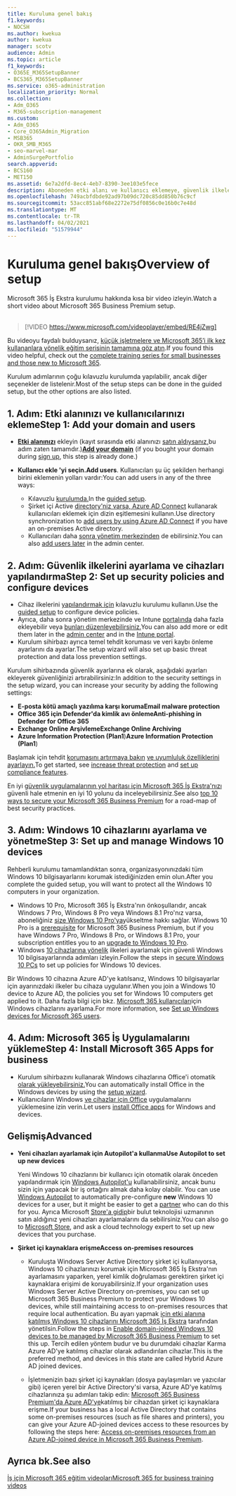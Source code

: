 ```yaml
---
title: Kuruluma genel bakış
f1.keywords:
- NOCSH
ms.author: kwekua
author: kwekua
manager: scotv
audience: Admin
ms.topic: article
f1_keywords:
- O365E_M365SetupBanner
- BCS365_M365SetupBanner
ms.service: o365-administration
localization_priority: Normal
ms.collection:
- Adm_O365
- M365-subscription-management
ms.custom:
- Adm_O365
- Core_O365Admin_Migration
- MSB365
- OKR_SMB_M365
- seo-marvel-mar
- AdminSurgePortfolio
search.appverid:
- BCS160
- MET150
ms.assetid: 6e7a2dfd-8ec4-4eb7-8390-3ee103e5fece
description: Aboneden etki alanı ve kullanıcı eklemeye, güvenlik ilkelerini ayarlamaya ve daha birçok işlemi yapmak için Microsoft 365 İş Ekstra'ya yönelik kurulum adımlarını öğrenin.
ms.openlocfilehash: 749acbfdbde92ad97b09dc720c85dd850b76c9cf
ms.sourcegitcommit: 53acc851abf68e2272e75df0856c0e16b0c7e48d
ms.translationtype: MT
ms.contentlocale: tr-TR
ms.lasthandoff: 04/02/2021
ms.locfileid: "51579944"
---
```

# <a name="overview-of-setup"></a><span data-ttu-id="fff64-103">Kuruluma genel bakış</span><span class="sxs-lookup"><span data-stu-id="fff64-103">Overview of setup</span></span>

<span data-ttu-id="fff64-104">Microsoft 365 İş Ekstra kurulumu hakkında kısa bir video izleyin.</span><span class="sxs-lookup"><span data-stu-id="fff64-104">Watch a short video about Microsoft 365 Business Premium setup.</span></span><br><br>

> [!VIDEO https://www.microsoft.com/videoplayer/embed/RE4jZwg] 

<span data-ttu-id="fff64-105">Bu videoyu faydalı bulduysanız, [küçük işletmelere ve Microsoft 365’i ilk kez kullananlara yönelik eğitim serisinin tamamına göz atın](https://support.microsoft.com/office/6ab4bbcd-79cf-4000-a0bd-d42ce4d12816).</span><span class="sxs-lookup"><span data-stu-id="fff64-105">If you found this video helpful, check out the [complete training series for small businesses and those new to Microsoft 365](https://support.microsoft.com/office/6ab4bbcd-79cf-4000-a0bd-d42ce4d12816).</span></span>

<span data-ttu-id="fff64-106">Kurulum adımlarının çoğu kılavuzlu kurulumda yapılabilir, ancak diğer seçenekler de listelenir.</span><span class="sxs-lookup"><span data-stu-id="fff64-106">Most of the setup steps can be done in the guided setup, but the other options are also listed.</span></span>

## <a name="step-1-add-your-domain-and-users"></a><span data-ttu-id="fff64-107">1. Adım: Etki alanınızı ve kullanıcılarınızı ekleme</span><span class="sxs-lookup"><span data-stu-id="fff64-107">Step 1: Add your domain and users</span></span>

   - <span data-ttu-id="fff64-108">**[Etki alanınızı](set-up.md#add-your-domain-to-personalize-sign-in)** ekleyin (kayıt sırasında etki alanınızı [satın aldıysanız,](sign-up.md)bu adım zaten tamamdır.)</span><span class="sxs-lookup"><span data-stu-id="fff64-108">**[Add your domain](set-up.md#add-your-domain-to-personalize-sign-in)** (if you bought your domain during [sign up](sign-up.md), this step is already done.)</span></span>

   - <span data-ttu-id="fff64-109">**Kullanıcı ekle 'yi seçin.**</span><span class="sxs-lookup"><span data-stu-id="fff64-109">**Add users**.</span></span> <span data-ttu-id="fff64-110">Kullanıcıları şu üç şekilden herhangi birini eklemenin yolları vardır:</span><span class="sxs-lookup"><span data-stu-id="fff64-110">You can add users in any of the three ways:</span></span>
        - <span data-ttu-id="fff64-111">Kılavuzlu [kurulumda.](set-up.md#add-users-in-the-wizard)</span><span class="sxs-lookup"><span data-stu-id="fff64-111">In the [guided setup](set-up.md#add-users-in-the-wizard).</span></span>
        - <span data-ttu-id="fff64-112">Şirket içi Active [directory'niz varsa, Azure AD Connect](../enterprise/set-up-directory-synchronization.md) kullanarak kullanıcıları eklemek için dizin eşitlemesini kullanın.</span><span class="sxs-lookup"><span data-stu-id="fff64-112">Use directory synchronization to [add users by using Azure AD Connect](../enterprise/set-up-directory-synchronization.md) if you have an on-premises Active directory.</span></span>
        - <span data-ttu-id="fff64-113">Kullanıcıları daha [sonra yönetim merkezinden](../admin/add-users/add-users.md) de ebilirsiniz.</span><span class="sxs-lookup"><span data-stu-id="fff64-113">You can also [add users later](../admin/add-users/add-users.md) in the admin center.</span></span>
## <a name="step-2-set-up-security-policies-and-configure-devices"></a><span data-ttu-id="fff64-114">2. Adım: Güvenlik ilkelerini ayarlama ve cihazları yapılandırma</span><span class="sxs-lookup"><span data-stu-id="fff64-114">Step 2: Set up security policies and configure devices</span></span> 

  - <span data-ttu-id="fff64-115">Cihaz ilkelerini [yapılandırmak için](set-up.md#protect-your-organization) kılavuzlu kurulumu kullanın.</span><span class="sxs-lookup"><span data-stu-id="fff64-115">Use the [guided setup](set-up.md#protect-your-organization) to configure device policies.</span></span> 
  - <span data-ttu-id="fff64-116">Ayrıca, daha sonra yönetim merkezinde ve Intune [portalında](view-policies-and-devices.md) daha fazla ekleyebilir veya [bunları düzenleyebilirsiniz.](/intune/tutorial-walkthrough-intune-portal)</span><span class="sxs-lookup"><span data-stu-id="fff64-116">You can also add more or edit them later in the [admin center](view-policies-and-devices.md) and in the [Intune portal](/intune/tutorial-walkthrough-intune-portal).</span></span>
  - <span data-ttu-id="fff64-117">Kurulum sihirbazı ayrıca temel tehdit koruması ve veri kaybı önleme ayarlarını da ayarlar.</span><span class="sxs-lookup"><span data-stu-id="fff64-117">The setup wizard will also set up basic threat protection and data loss prevention settings.</span></span>
  
  <span data-ttu-id="fff64-118">Kurulum sihirbazında güvenlik ayarlarına ek olarak, aşağıdaki ayarları ekleyerek güvenliğinizi artırabilirsiniz:</span><span class="sxs-lookup"><span data-stu-id="fff64-118">In addition to the security settings in the setup wizard, you can increase your security by adding the following settings:</span></span>

- <span data-ttu-id="fff64-119">**E-posta kötü amaçlı yazılıma karşı koruma**</span><span class="sxs-lookup"><span data-stu-id="fff64-119">**Email malware protection**</span></span>
- <span data-ttu-id="fff64-120">**Office 365 için Defender'da kimlik avı önleme**</span><span class="sxs-lookup"><span data-stu-id="fff64-120">**Anti-phishing in Defender for Office 365**</span></span>
- <span data-ttu-id="fff64-121">**Exchange Online Arşivleme**</span><span class="sxs-lookup"><span data-stu-id="fff64-121">**Exchange Online Archiving**</span></span>
- <span data-ttu-id="fff64-122">**Azure Information Protection (Plan1**)</span><span class="sxs-lookup"><span data-stu-id="fff64-122">**Azure Information Protection (Plan1**)</span></span>

<span data-ttu-id="fff64-123">Başlamak için tehdit [korumasını artırmaya bakın](increase-threat-protection.md) [ve uyumluluk özelliklerini ayarlayın.](set-up-compliance.md)</span><span class="sxs-lookup"><span data-stu-id="fff64-123">To get started, see [increase threat protection](increase-threat-protection.md) and [set up compliance features](set-up-compliance.md).</span></span>

<span data-ttu-id="fff64-124">En iyi [güvenlik uygulamalarının yol haritası için Microsoft 365 İş Ekstra'nızı](/office365/admin/security-and-compliance/secure-your-business-data) güvenli hale etmenin en iyi 10 yolunu da inceleyebilirsiniz.</span><span class="sxs-lookup"><span data-stu-id="fff64-124">See also [top 10 ways to secure your Microsoft 365 Business Premium](/office365/admin/security-and-compliance/secure-your-business-data) for a road-map of best security practices.</span></span>

## <a name="step-3-set-up-and-manage-windows-10-devices"></a><span data-ttu-id="fff64-125">3. Adım: Windows 10 cihazlarını ayarlama ve yönetme</span><span class="sxs-lookup"><span data-stu-id="fff64-125">Step 3: Set up and manage Windows 10 devices</span></span>

<span data-ttu-id="fff64-126">Rehberli kurulumu tamamlandıktan sonra, organizasyonınızdaki tüm Windows 10 bilgisayarlarını korumak istediğinizden emin olun.</span><span class="sxs-lookup"><span data-stu-id="fff64-126">After you complete the guided setup, you will want to protect all the Windows 10 computers in your organization.</span></span>
  
- <span data-ttu-id="fff64-127">Windows 10 Pro, Microsoft 365 İş Ekstra'nın önkoşullarıdır, ancak Windows 7 Pro, Windows 8 Pro veya Windows 8.1 Pro'nız varsa, aboneliğiniz [size Windows 10 Pro'ya](./upgrade-to-windows-pro-creators-update.md)yükseltme hakkı sağlar. [](pre-requisites-for-data-protection.md)</span><span class="sxs-lookup"><span data-stu-id="fff64-127">Windows 10 Pro is a [prerequisite](pre-requisites-for-data-protection.md) for Microsoft 365 Business Premium, but if you have Windows 7 Pro, Windows 8 Pro, or Windows 8.1 Pro, your subscription entitles you to an [upgrade to  Windows 10 Pro](./upgrade-to-windows-pro-creators-update.md).</span></span>
- <span data-ttu-id="fff64-128">Windows [10 cihazlarına yönelik](secure-win-10-pcs.md) ilkeleri ayarlamak için güvenli Windows 10 bilgisayarlarında adımları izleyin.</span><span class="sxs-lookup"><span data-stu-id="fff64-128">Follow the steps in [secure Windows 10 PCs](secure-win-10-pcs.md) to set up policies for Windows 10 devices.</span></span>

<span data-ttu-id="fff64-129">Bir Windows 10 cihazına Azure AD'ye katılsanız, Windows 10 bilgisayarlar için ayarınızdaki ilkeler bu cihaza uygulanır.</span><span class="sxs-lookup"><span data-stu-id="fff64-129">When you join a Windows 10 device to Azure AD, the policies you set for Windows 10 computers get applied to it.</span></span> <span data-ttu-id="fff64-130">Daha fazla bilgi için bkz. [Microsoft 365 kullanıcıları](set-up-windows-devices.md)için Windows cihazlarını ayarlama.</span><span class="sxs-lookup"><span data-stu-id="fff64-130">For more information, see [Set up Windows devices for Microsoft 365 users](set-up-windows-devices.md).</span></span>

## <a name="step-4-install-microsoft-365-apps-for-business"></a><span data-ttu-id="fff64-131">4. Adım: Microsoft 365 İş Uygulamalarını yükleme</span><span class="sxs-lookup"><span data-stu-id="fff64-131">Step 4: Install Microsoft 365 Apps for business</span></span>
- <span data-ttu-id="fff64-132">Kurulum sihirbazını kullanarak Windows cihazlarına Office'i otomatik [olarak yükleyebilirsiniz.](set-up.md#deploy-office-365-client-apps)</span><span class="sxs-lookup"><span data-stu-id="fff64-132">You can automatically install Office in the Windows devices by using the [setup wizard](set-up.md#deploy-office-365-client-apps).</span></span>
- <span data-ttu-id="fff64-133">Kullanıcıların Windows [ve cihazlar için Office](/office365/admin/setup/install-applications) uygulamalarını yüklemesine izin verin.</span><span class="sxs-lookup"><span data-stu-id="fff64-133">Let users [install Office apps](/office365/admin/setup/install-applications) for Windows and devices.</span></span>
     
## <a name="advanced"></a><span data-ttu-id="fff64-134">Gelişmiş</span><span class="sxs-lookup"><span data-stu-id="fff64-134">Advanced</span></span>
- <span data-ttu-id="fff64-135">**Yeni cihazları ayarlamak için Autopilot'a kullanma**</span><span class="sxs-lookup"><span data-stu-id="fff64-135">**Use Autopilot to set up new devices**</span></span>
            
     <span data-ttu-id="fff64-136">Yeni Windows 10 cihazlarını bir  kullanıcı için otomatik olarak önceden yapılandırmak için [Windows Autopilot'u](add-autopilot-devices-and-profile.md) kullanabilirsiniz, ancak bunu sizin için yapacak bir iş ortağını almak daha kolay olabilir. [](https://www.microsoft.com/solution-providers/search)</span><span class="sxs-lookup"><span data-stu-id="fff64-136">You can use [Windows Autopilot](add-autopilot-devices-and-profile.md) to automatically pre-configure **new** Windows 10 devices for a user, but it might be easier to get a [partner](https://www.microsoft.com/solution-providers/search) who can do this for you.</span></span> <span data-ttu-id="fff64-137">Ayrıca Microsoft [Store'a gidip](https://go.microsoft.com/fwlink/?linkid=874598)bir bulut teknolojisi uzmanının satın aldığınız yeni cihazları ayarlamalarını da sebilirsiniz.</span><span class="sxs-lookup"><span data-stu-id="fff64-137">You can also go to [Microsoft Store](https://go.microsoft.com/fwlink/?linkid=874598), and ask a cloud technology expert to set up new devices that you purchase.</span></span>

- <span data-ttu-id="fff64-138">**Şirket içi kaynaklara erişme**</span><span class="sxs-lookup"><span data-stu-id="fff64-138">**Access on-premises resources**</span></span>

     - <span data-ttu-id="fff64-139">Kuruluşta Windows Server Active Directory şirket içi kullanıyorsa, Windows 10 cihazlarınızı korumak için Microsoft 365 İş Ekstra'nın ayarlamasını yaparken, yerel kimlik doğrulaması gerektiren şirket içi kaynaklara erişimi de koruyabilirsiniz.</span><span class="sxs-lookup"><span data-stu-id="fff64-139">If your organization uses Windows Server Active Directory on-premises, you can set up Microsoft 365 Business Premium to protect your Windows 10 devices, while still maintaining access to on-premises resources that require local authentication.</span></span> <span data-ttu-id="fff64-140">Bu ayarı yapmak [için etki alanına katılmış Windows 10 cihazlarını Microsoft 365 İş Ekstra](manage-windows-devices.md) tarafından yönetilsin.</span><span class="sxs-lookup"><span data-stu-id="fff64-140">Follow the steps in [Enable domain-joined Windows 10 devices to be managed by Microsoft 365 Business Premium](manage-windows-devices.md) to set this up.</span></span> <span data-ttu-id="fff64-141">Tercih edilen yöntem budur ve bu durumdaki cihazlar Karma Azure AD'ye katılmış cihazlar olarak adlandırılan cihazlar.</span><span class="sxs-lookup"><span data-stu-id="fff64-141">This is the preferred method, and devices in this state are called Hybrid Azure AD joined devices.</span></span>

    - <span data-ttu-id="fff64-142">İşletmenizin bazı şirket içi kaynakları (dosya paylaşımları ve yazıcılar gibi) içeren yerel bir Active Directory'si varsa, Azure AD'ye katılmış cihazlarınıza şu adımları takip edin: [Microsoft 365 Business Premium'da Azure AD'ye](access-resources.md)katılmış bir cihazdan şirket içi kaynaklara erişme.</span><span class="sxs-lookup"><span data-stu-id="fff64-142">If your business has a local Active Directory that contains some on-premises resources (such as file shares and printers), you can give your Azure AD-joined devices access to these resources by following the steps here: [Access on-premises resources from an Azure AD-joined device in Microsoft 365 Business Premium](access-resources.md).</span></span>

## <a name="see-also"></a><span data-ttu-id="fff64-143">Ayrıca bk.</span><span class="sxs-lookup"><span data-stu-id="fff64-143">See also</span></span>

[<span data-ttu-id="fff64-144">İş için Microsoft 365 eğitim videoları</span><span class="sxs-lookup"><span data-stu-id="fff64-144">Microsoft 365 for business training videos</span></span>](https://support.microsoft.com/office/6ab4bbcd-79cf-4000-a0bd-d42ce4d12816)